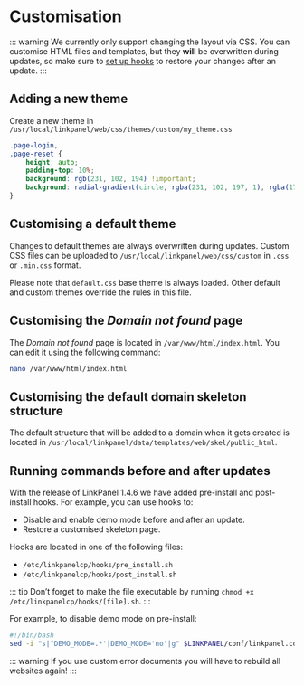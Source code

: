 # Customisation

::: warning
We currently only support changing the layout via CSS. You can customise HTML files and templates, but they **will** be overwritten during updates, so make sure to [set up hooks](#running-commands-before-and-after-updates) to restore your changes after an update.
:::

## Adding a new theme

Create a new theme in `/usr/local/linkpanel/web/css/themes/custom/my_theme.css`

```css
.page-login,
.page-reset {
	height: auto;
	padding-top: 10%;
	background: rgb(231, 102, 194) !important;
	background: radial-gradient(circle, rgba(231, 102, 197, 1), rgba(174, 43, 177, 1)) !important;
}
```

## Customising a default theme

Changes to default themes are always overwritten during updates. Custom CSS files can be uploaded to `/usr/local/linkpanel/web/css/custom` in `.css` or `.min.css` format.

Please note that `default.css` base theme is always loaded. Other default and custom themes override the rules in this file.

## Customising the _Domain not found_ page

The _Domain not found_ page is located in `/var/www/html/index.html`. You can edit it using the following command:

```bash
nano /var/www/html/index.html
```

## Customising the default domain skeleton structure

The default structure that will be added to a domain when it gets created is located in `/usr/local/linkpanel/data/templates/web/skel/public_html`.

## Running commands before and after updates

With the release of LinkPanel 1.4.6 we have added pre-install and post-install hooks. For example, you can use hooks to:

- Disable and enable demo mode before and after an update.
- Restore a customised skeleton page.

Hooks are located in one of the following files:

- `/etc/linkpanelcp/hooks/pre_install.sh`
- `/etc/linkpanelcp/hooks/post_install.sh`

::: tip
Don’t forget to make the file executable by running `chmod +x /etc/linkpanelcp/hooks/[file].sh`.
:::

For example, to disable demo mode on pre-install:

```bash /etc/linkpanelcp/hooks/pre_install.sh
#!/bin/bash
sed -i "s|^DEMO_MODE=.*'|DEMO_MODE='no'|g" $LINKPANEL/conf/linkpanel.conf
```

::: warning
If you use custom error documents you will have to rebuild all websites again!
:::
